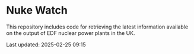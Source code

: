 # Nuke Watch

This repository includes code for retrieving the latest information available on the output of EDF nuclear power plants in the UK.

Last updated: 2025-02-25 09:15